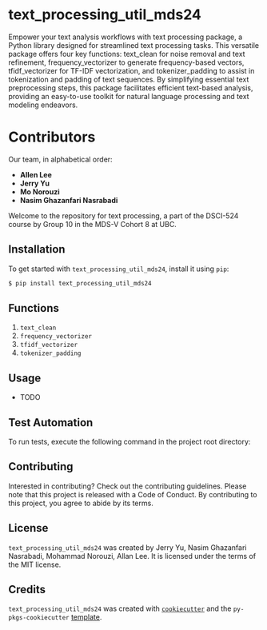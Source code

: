 # text_processing_util_mds24

Empower your text analysis workflows with text processing package, a Python library designed for streamlined text processing tasks. This versatile package offers four key functions: text_clean for noise removal and text refinement, frequency_vectorizer to generate frequency-based vectors, tfidf_vectorizer for TF-IDF vectorization, and tokenizer_padding to assist in tokenization and padding of text sequences. By simplifying essential text preprocessing steps, this package facilitates efficient text-based analysis, providing an easy-to-use toolkit for natural language processing and text modeling endeavors.

# Contributors
Our team, in alphabetical order:

- **Allen Lee**
- **Jerry Yu**
- **Mo Norouzi**
- **Nasim Ghazanfari Nasrabadi**

Welcome to the repository for text processing, a part of the DSCI-524 course by Group 10 in the MDS-V Cohort 8 at UBC.

## Installation

To get started with `text_processing_util_mds24`, install it using `pip`:

```bash
$ pip install text_processing_util_mds24
```
## Functions
1. `text_clean`
2. `frequency_vectorizer`
3. `tfidf_vectorizer`
4. `tokenizer_padding`
 
## Usage

- TODO

## Test Automation

To run tests, execute the following command in the project root directory:


## Contributing

Interested in contributing? Check out the contributing guidelines. Please note that this project is released with a Code of Conduct. By contributing to this project, you agree to abide by its terms.

## License

`text_processing_util_mds24` was created by Jerry Yu, Nasim Ghazanfari Nasrabadi, Mohammad Norouzi, Allan Lee. It is licensed under the terms of the MIT license.

## Credits

`text_processing_util_mds24` was created with [`cookiecutter`](https://cookiecutter.readthedocs.io/en/latest/) and the `py-pkgs-cookiecutter` [template](https://github.com/py-pkgs/py-pkgs-cookiecutter).
